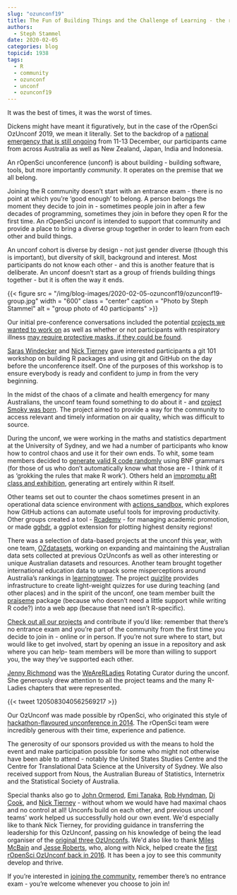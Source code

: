 ```yaml
---
slug: "ozunconf19"
title: The Fun of Building Things and the Challenge of Learning - the rOpenSci OzUnconf 2019
authors:
  - Steph Stammel
date: 2020-02-05
categories: blog
topicid: 1938
tags:
  - R
  - community
  - ozunconf
  - unconf
  - ozunconf19
---
```

It was the best of times, it was the worst of times.

Dickens might have meant it figuratively, but in the case of the rOpenSci OzUnconf 2019, we mean it literally. Set to the backdrop of a [national emergency that is still ongoing](https://en.wikipedia.org/wiki/2019%E2%80%9320_Australian_bushfire_season) from 11-13 December, our participants came from across Australia as well as New Zealand, Japan, India and Indonesia.

An rOpenSci unconference (unconf) is about building - building software, tools, but more importantly _community_. It operates on the premise that we all belong.

Joining the R community doesn’t start with an entrance exam - there is no point at which you’re ‘good enough’ to belong. A person belongs the moment they decide to join in - sometimes people join in after a few decades of programming, sometimes they join in before they open R for the first time. An rOpenSci unconf is intended to support that community and provide a place to bring a diverse group together in order to learn from each other and build things.

An unconf cohort is diverse by design - not just gender diverse (though this is important), but diversity of skill, background and interest. Most participants do not know each other - and this is another feature that is deliberate. An unconf doesn’t start as a group of friends building things together -  but it is often the way it ends.

{{< figure src = "/img/blog-images/2020-02-05-ozunconf19/ozunconf19-group.jpg" width = "600" class = "center" caption = "Photo by Steph Stammel" alt = "group photo of 40 participants" >}}

Our initial pre-conference conversations included the potential [projects we wanted to work on](https://github.com/ropensci/ozunconf19/issues) as well as whether or not participants with respiratory illness [may require protective masks, if they could be found](https://www.news.com.au/technology/environment/its-not-rain-no-respite-from-bushfires-despite-promising-weather-radar/news-story/268103ed2b4ace385bd718fd28289689).

[Saras Windecker](https://www.smwindecker.com/) and [Nick Tierney](/authors/nicholas-tierney/) gave interested participants a git 101 workshop on building R packages and using git and GitHub on the day before the unconference itself. One of the purposes of this workshop is to ensure everybody is ready and confident to jump in from the very beginning.

In the midst of the chaos of a climate and health emergency for many Australians, the unconf team found something to do about it - and [project Smoky was born](https://github.com/ropenscilabs/smoky). The project aimed to provide a way for the community to access relevant and timely information on air quality, which was difficult to source.

During the unconf, we were working in the maths and statistics department at the University of Sydney, and we had a number of participants who know how to control chaos and use it for their own ends. To whit, some team members decided to [generate valid R code randomly](https://github.com/ropenscilabs/bnf) using BNF grammars (for those of us who don’t automatically know what those are - I think of it as ‘grokking the rules that make R work’). Others held an [impromptu aRt class and exhibition](https://github.com/ropenscilabs/aRt_class), generating art entirely within R itself.

Other teams set out to counter the chaos sometimes present in an operational data science environment with [actions_sandbox](https://github.com/ropenscilabs/actions_sandbox), which explores how GitHub actions can automate useful tools for improving productivity. Other groups created a tool - [Rcademy](https://github.com/ropenscilabs/Rcademy) -  for managing academic promotion, or made [gghdr](https://github.com/ropenscilabs/gghdr), a ggplot extension for plotting highest density regions!

There was a selection of data-based projects at the unconf this year, with one team, [OZdatasets](https://ropenscilabs.github.io/OZdatasets/), working on expanding and maintaining the Australian data sets collected at previous OzUnconfs as well as other interesting or unique Australian datasets and resources. Another team brought together international education data to unpack some misperceptions around Australia’s rankings in [learningtower](https://ropenscilabs.github.io/learningtower/). The project [quizlite](https://github.com/ropenscilabs/quizlite) provides infrastructure to create light-weight quizzes for use during teaching (and other places) and in the spirit of the unconf, one team member built the [praiseme](https://alycerussell.shinyapps.io/praise-app/) package (because who doesn’t need a little support while writing R code?) into a web app (because that need isn’t R-specific).

[Check out all our projects](https://github.com/ropensci/ozunconf19/blob/f8d5a856a8b45c9106174fa82cc8a6d1b90c339f/projects.md) and contribute if you’d like: remember that there’s no entrance exam and you’re part of the community from the first time you decide to join in - online or in person. If you’re not sure where to start, but would like to get involved, start by opening an issue in a repository and ask where you can help- team members will be more than willing to support you, the way they’ve supported each other.

[Jenny Richmond](http://jenrichmond.rbind.io/) was the [WeAreRLadies](https://twitter.com/WeAreRLadies/) Rotating Curator during the unconf. She generously drew attention to all the project teams and the many R-Ladies chapters that were represented.

{{< tweet 1205083040562569217 >}}

Our OzUnconf was made possible by rOpenSci, who originated this style of [hackathon-flavoured unconference in 2014](/blog/2014/05/14/ropenhack/). The rOpenSci team were incredibly generous with their time, experience and patience.

The generosity of our sponsors provided us with the means to hold the event and make participation possible for some who might not otherwise have been able to attend - notably the United States Studies Centre and the Centre for Translational Data Science at the University of Sydney. We also received support from Nous, the Australian Bureau of Statistics, Internetrix and the Statistical Society of Australia.

Special thanks also go to [John Ormerod](https://www.maths.usyd.edu.au/u/jormerod/), [Emi Tanaka](https://emitanaka.org/), [Rob Hyndman](https://robjhyndman.com/), [Di Cook](/authors/di-cook/), and [Nick Tierney](/authors/nicholas-tierney/) - without whom we would have had maximal chaos and no control at all! Unconfs build on each other, and previous unconf teams' work helped us successfully hold our own event. We'd especially like to thank Nick Tierney, for providing guidance in transferring the leadership for this OzUnconf, passing on his knowledge of being the lead organiser of the [original three OzUnconfs](/tags/ozunconf/). We'd also like to thank [Miles McBain](/authors/miles-mcbain/) and [Jesse Roberts](/authors/jessie-roberts/), who, along with Nick, helped create the [first rOpenSci OzUnconf back in 2016](/blog/2016/06/16/au-unconf/). It has been a joy to see this community develop and thrive.

If you’re interested in [joining the community](/community/), remember there’s no entrance exam - you’re welcome whenever you choose to join in!
